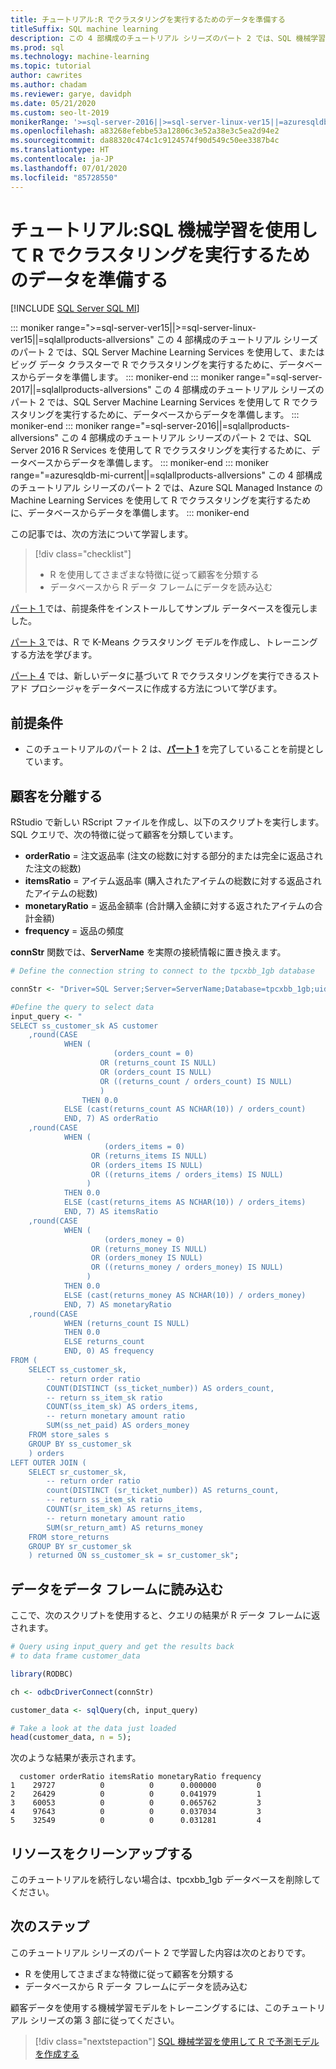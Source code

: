 ```yaml
---
title: チュートリアル:R でクラスタリングを実行するためのデータを準備する
titleSuffix: SQL machine learning
description: この 4 部構成のチュートリアル シリーズのパート 2 では、SQL 機械学習を使用して R でクラスタリングを実行するために、データベースからデータを準備します。
ms.prod: sql
ms.technology: machine-learning
ms.topic: tutorial
author: cawrites
ms.author: chadam
ms.reviewer: garye, davidph
ms.date: 05/21/2020
ms.custom: seo-lt-2019
monikerRange: '>=sql-server-2016||>=sql-server-linux-ver15||=azuresqldb-mi-current||=sqlallproducts-allversions'
ms.openlocfilehash: a83268efebbe53a12806c3e52a38e3c5ea2d94e2
ms.sourcegitcommit: da88320c474c1c9124574f90d549c50ee3387b4c
ms.translationtype: HT
ms.contentlocale: ja-JP
ms.lasthandoff: 07/01/2020
ms.locfileid: "85728550"
---
```

# <a name="tutorial-prepare-data-to-perform-clustering-in-r-with-sql-machine-learning"></a>チュートリアル:SQL 機械学習を使用して R でクラスタリングを実行するためのデータを準備する
[!INCLUDE [SQL Server SQL MI](../../includes/applies-to-version/sql-asdbmi.md)]

::: moniker range=">=sql-server-ver15||>=sql-server-linux-ver15||=sqlallproducts-allversions"
この 4 部構成のチュートリアル シリーズのパート 2 では、SQL Server Machine Learning Services を使用して、またはビッグ データ クラスターで R でクラスタリングを実行するために、データベースからデータを準備します。
::: moniker-end
::: moniker range="=sql-server-2017||=sqlallproducts-allversions"
この 4 部構成のチュートリアル シリーズのパート 2 では、SQL Server Machine Learning Services を使用して R でクラスタリングを実行するために、データベースからデータを準備します。
::: moniker-end
::: moniker range="=sql-server-2016||=sqlallproducts-allversions"
この 4 部構成のチュートリアル シリーズのパート 2 では、SQL Server 2016 R Services を使用して R でクラスタリングを実行するために、データベースからデータを準備します。
::: moniker-end
::: moniker range="=azuresqldb-mi-current||=sqlallproducts-allversions"
この 4 部構成のチュートリアル シリーズのパート 2 では、Azure SQL Managed Instance の Machine Learning Services を使用して R でクラスタリングを実行するために、データベースからデータを準備します。
::: moniker-end

この記事では、次の方法について学習します。

> [!div class="checklist"]
> * R を使用してさまざまな特徴に従って顧客を分類する
> * データベースから R データ フレームにデータを読み込む

[パート 1 ](r-clustering-model-introduction.md)では、前提条件をインストールしてサンプル データベースを復元しました。

[パート 3 ](r-clustering-model-build.md)では、R で K-Means クラスタリング モデルを作成し、トレーニングする方法を学びます。

[パート 4](r-clustering-model-deploy.md) では、新しいデータに基づいて R でクラスタリングを実行できるストアド プロシージャをデータベースに作成する方法について学びます。

## <a name="prerequisites"></a>前提条件

* このチュートリアルのパート 2 は、[**パート 1**](r-clustering-model-introduction.md) を完了していることを前提としています。

## <a name="separate-customers"></a>顧客を分離する

RStudio で新しい RScript ファイルを作成し、以下のスクリプトを実行します。
SQL クエリで、次の特徴に従って顧客を分類しています。

* **orderRatio** = 注文返品率 (注文の総数に対する部分的または完全に返品された注文の総数)
* **itemsRatio** = アイテム返品率 (購入されたアイテムの総数に対する返品されたアイテムの総数)
* **monetaryRatio** = 返品金額率 (合計購入金額に対する返されたアイテムの合計金額)
* **frequency** = 返品の頻度

**connStr** 関数では、**ServerName** を実際の接続情報に置き換えます。

```r
# Define the connection string to connect to the tpcxbb_1gb database

connStr <- "Driver=SQL Server;Server=ServerName;Database=tpcxbb_1gb;uid=Username;pwd=Password"

#Define the query to select data
input_query <- "
SELECT ss_customer_sk AS customer
    ,round(CASE 
            WHEN (
                       (orders_count = 0)
                    OR (returns_count IS NULL)
                    OR (orders_count IS NULL)
                    OR ((returns_count / orders_count) IS NULL)
                    )
                THEN 0.0
            ELSE (cast(returns_count AS NCHAR(10)) / orders_count)
            END, 7) AS orderRatio
    ,round(CASE 
            WHEN (
                     (orders_items = 0)
                  OR (returns_items IS NULL)
                  OR (orders_items IS NULL)
                  OR ((returns_items / orders_items) IS NULL)
                 )
            THEN 0.0
            ELSE (cast(returns_items AS NCHAR(10)) / orders_items)
            END, 7) AS itemsRatio
    ,round(CASE 
            WHEN (
                     (orders_money = 0)
                  OR (returns_money IS NULL)
                  OR (orders_money IS NULL)
                  OR ((returns_money / orders_money) IS NULL)
                 )
            THEN 0.0
            ELSE (cast(returns_money AS NCHAR(10)) / orders_money)
            END, 7) AS monetaryRatio
    ,round(CASE 
            WHEN (returns_count IS NULL)
            THEN 0.0
            ELSE returns_count
            END, 0) AS frequency
FROM (
    SELECT ss_customer_sk,
        -- return order ratio
        COUNT(DISTINCT (ss_ticket_number)) AS orders_count,
        -- return ss_item_sk ratio
        COUNT(ss_item_sk) AS orders_items,
        -- return monetary amount ratio
        SUM(ss_net_paid) AS orders_money
    FROM store_sales s
    GROUP BY ss_customer_sk
    ) orders
LEFT OUTER JOIN (
    SELECT sr_customer_sk,
        -- return order ratio
        count(DISTINCT (sr_ticket_number)) AS returns_count,
        -- return ss_item_sk ratio
        COUNT(sr_item_sk) AS returns_items,
        -- return monetary amount ratio
        SUM(sr_return_amt) AS returns_money
    FROM store_returns
    GROUP BY sr_customer_sk
    ) returned ON ss_customer_sk = sr_customer_sk";
```

## <a name="load-the-data-into-a-data-frame"></a>データをデータ フレームに読み込む

ここで、次のスクリプトを使用すると、クエリの結果が R データ フレームに返されます。

```r
# Query using input_query and get the results back
# to data frame customer_data

library(RODBC)

ch <- odbcDriverConnect(connStr)

customer_data <- sqlQuery(ch, input_query)

# Take a look at the data just loaded
head(customer_data, n = 5);
```

次のような結果が表示されます。

```results
  customer orderRatio itemsRatio monetaryRatio frequency
1    29727          0          0      0.000000         0
2    26429          0          0      0.041979         1
3    60053          0          0      0.065762         3
4    97643          0          0      0.037034         3
5    32549          0          0      0.031281         4
```

## <a name="clean-up-resources"></a>リソースをクリーンアップする

このチュートリアルを続行しない場合は、tpcxbb_1gb データベースを削除してください。

## <a name="next-steps"></a>次のステップ

このチュートリアル シリーズのパート 2 で学習した内容は次のとおりです。

* R を使用してさまざまな特徴に従って顧客を分類する
* データベースから R データ フレームにデータを読み込む

顧客データを使用する機械学習モデルをトレーニングするには、このチュートリアル シリーズの第 3 部に従ってください。

> [!div class="nextstepaction"]
> [SQL 機械学習を使用して R で予測モデルを作成する](r-clustering-model-build.md)

